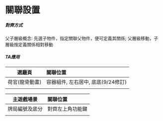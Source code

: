 # 關聯設置

##### 對齊方式

父子層級概念: 先選子物件，指定關聯父物件，便可定義其關係; 父層級移動，子層級按定義關係相對移動

##### TA應用

| 選廳頁 | 關聯位置 |
| :---: | :--- |
| 荷官\(龍骨動畫\) | 容器組件, 左右居中, 底底\(9/24修訂\) |
|  |  |

| 主遊戲場景 | 關聯位置 |
| :---: | :--- |
| 牌局編號及底分 | 對齊左上角功能鍵 |
|  |  |



